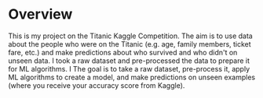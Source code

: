 # Overview
This is my project on the Titanic Kaggle Competition. The aim is to use data about the people who were on the Titanic (e.g. age, family members, ticket fare, etc.) and make predictions about who survived and who didn't on unseen data. 
I took a raw dataset and pre-processed the data to prepare it for ML algorithms. 
I 
The goal is to take a raw dataset, pre-process it, apply ML algorithms to create a model, and make predictions on unseen examples (where you receive your accuracy score from Kaggle). 
